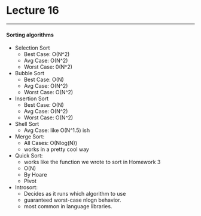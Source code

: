 <h1>Lecture 16</h1>

---

<h4>Sorting algorithms</h4>

  * Selection Sort
      - Best Case: O(N^2)
      - Avg Case: O(N^2)
      - Worst Case: 0(N^2)
  * Bubble Sort
      - Best Case: O(N)
      - Avg Case: O(N^2)
      - Worst Case: O(N^2)
  * Insertion Sort
      - Best Case: O(N)
      - Avg Case: O(N^2)
      - Worst Case: O(N^2)
  * Shell Sort
      - Avg Case: like O(N^1.5) ish
  * Merge Sort:
      - All Cases: O(Nlog(N))
      - works in a pretty cool way
  * Quick Sort:
      - works like the function we wrote to sort in Homework 3
      - O(N)
      - By Hoare
      - Pivot
  * Introsort:
      - Decides as it runs which algorithm to use
      - guaranteed worst-case nlogn behavior.
      - most common in language libraries.
